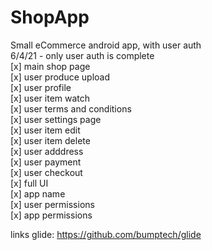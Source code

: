 # ShopApp
Small eCommerce android app, with user auth<br />
6/4/21 - only user auth is complete<br />
[x] main shop page<br />
[x] user produce upload<br />
[x] user profile<br />
[x] user item watch<br />
[x] user terms and conditions<br />
[x] user settings page<br />
[x] user item edit<br />
[x] user item delete<br />
[x] user adddress<br />
[x] user payment<br />
[x] user checkout<br />
[x] full UI<br />
[x] app name<br />
[x] user permissions<br />
[x] app permissions<br />


links glide: https://github.com/bumptech/glide

